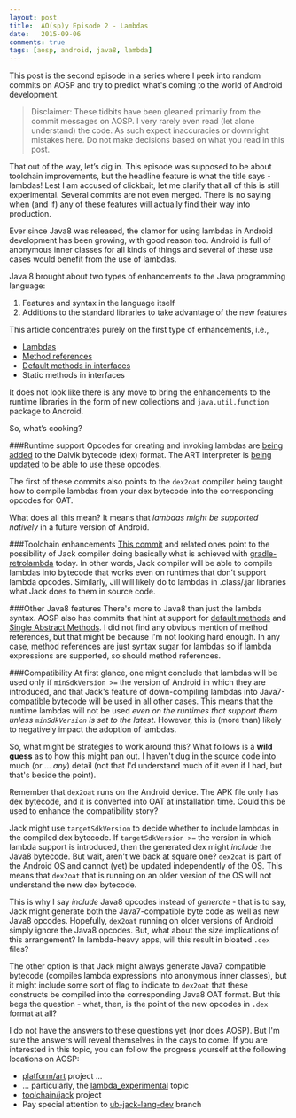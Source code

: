 ```yaml
---
layout: post
title:  AO(sp)y Episode 2 - Lambdas
date:   2015-09-06
comments: true
tags: [aosp, android, java8, lambda]
---
```



This post is the second episode in a series where I peek into random commits on AOSP and try to predict what's coming to the world of Android development.

> Disclaimer: These tidbits have been gleaned primarily from the commit messages on AOSP. I very rarely even read (let alone understand) the code. As such expect inaccuracies or downright mistakes here. Do not make decisions based on what you read in this post.

That out of the way, let’s dig in. This episode was supposed to be about toolchain improvements, but the headline feature is what the title says - lambdas! Lest I am accused of clickbait, let me clarify that all of this is still experimental. Several commits are not even merged. There is no saying when (and if) any of these features will actually find their way into production.

Ever since Java8 was released, the clamor for using lambdas in Android development has been growing, with good reason too. Android is full of anonymous inner classes for all kinds of things and several of these use cases would benefit from the use of lambdas.

Java 8 brought about two types of enhancements to the Java programming language:
  
  1. Features and syntax in the language itself
  2. Additions to the standard libraries to take advantage of the new features

This article concentrates purely on the first type of enhancements, i.e.,

  - [Lambdas](http://docs.oracle.com/javase/tutorial/java/javaOO/lambdaexpressions.html)
  - [Method references](http://docs.oracle.com/javase/tutorial/java/javaOO/methodreferences.html)
  - [Default methods in interfaces](http://docs.oracle.com/javase/tutorial/java/IandI/defaultmethods.html)
  - Static methods in interfaces

It does not look like there is any move to bring the enhancements to the runtime libraries in the form of new collections and `java.util.function` package to Android.

So, what’s cooking?

###Runtime support
Opcodes for creating and invoking lambdas are [being added](https://android-review.googlesource.com/#/c/147957/) to the Dalvik bytecode (dex) format. The ART interpreter is [being updated](https://android-review.googlesource.com/#/c/155661/) to be able to use these opcodes.

The first of these commits also points to the `dex2oat` compiler being taught how to compile lambdas from your dex bytecode into the corresponding opcodes for OAT.

What does all this mean? It means that *lambdas might be supported natively* in a future version of Android.


###Toolchain enhancements
[This commit](https://android-review.googlesource.com/#/c/158285/) and related ones point to the possibility of Jack compiler doing basically what is achieved with [gradle-retrolambda](https://github.com/evant/gradle-retrolambda) today. In other words, Jack compiler will be able to compile lambdas into bytecode that works even on runtimes that don’t support lambda opcodes. Similarly, Jill will likely do to lambdas in .class/.jar libraries what Jack does to them in source code.


###Other Java8 features
There's more to Java8 than just the lambda syntax. AOSP also has commits that hint at support for [default methods](https://android-review.googlesource.com/#/c/169003/) and [Single Abstract Methods](https://android-review.googlesource.com/#/c/158165/). I did not find any obvious mention of method references, but that might be because I'm not looking hard enough. In any case, method references are just syntax sugar for lambdas so if lambda expressions are supported, so should method references.


###Compatibility
At first glance, one might conclude that lambdas will be used only if `minSdkVersion >=` the version of Android in which they are introduced, and that Jack's feature of down-compiling lambdas into Java7-compatible bytecode will be used in all other cases. This means that the runtime lambdas will not be used *even on the runtimes that support them unless `minSdkVersion` is set to the latest*. However, this is (more than) likely to negatively impact the adoption of lambdas.

So, what might be strategies to work around this? What follows is a **wild guess** as to how this might pan out. I haven't dug in the source code into much (or ... *any*) detail (not that I'd understand much of it even if I had, but that's beside the point).

Remember that `dex2oat` runs on the Android device. The APK file only has dex bytecode, and it is converted into OAT at installation time. Could this be used to enhance the compatibility story?


Jack might use `targetSdkVersion` to decide whether to include lambdas in the compiled dex bytecode. If `targetSdkVersion >=` the version in which lambda support is introduced, then the generated dex might *include* the Java8 bytecode. But wait, aren't we back at square one? `dex2oat` is part of the Android OS and cannot (yet) be updated independently of the OS. This means that `dex2oat` that is running on an older version of the OS will not understand the new dex bytecode.

This is why I say *include* Java8 opcodes instead of *generate* - that is to say, Jack might generate both the Java7-compatible byte code as well as new Java8 opcodes. Hopefully, `dex2oat` running on older versions of Android simply ignore the Java8 opcodes. But, what about the size implications of this arrangement? In lambda-heavy apps, will this result in bloated `.dex` files?

The other option is that Jack might always generate Java7 compatible bytecode (compiles lambda expressions into anonymous inner classes), but it might include some sort of flag to indicate to `dex2oat` that these constructs be compiled into the corresponding Java8 OAT format. But this begs the question - what, then, is the point of the new opcodes in `.dex` format at all?

I do not have the answers to these questions yet (nor does AOSP). But I'm sure the answers will reveal themselves in the days to come. If you are interested in this topic, you can follow the progress yourself at the following locations on AOSP:

  - [platform/art](https://android-review.googlesource.com/#/q/project:platform/art) project ...
  - ... particularly, the [lambda_experimental](https://android-review.googlesource.com/#/q/status:merged+project:platform/art+branch:master+topic:lambda_experimental) topic
  - [toolchain/jack](https://android-review.googlesource.com/#/q/project:toolchain/jack) project 
  - Pay special attention to [ub-jack-lang-dev](https://android-review.googlesource.com/#/q/status:open+project:toolchain/jack+branch:ub-jack-lang-dev) branch

